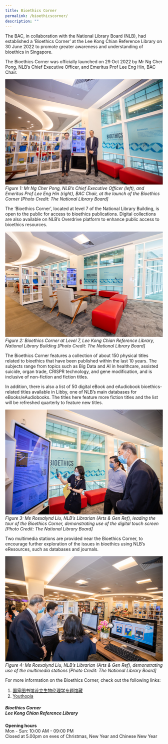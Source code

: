 ```yaml
---
title: Bioethics Corner
permalink: /bioethicscorner/
description: ""
---
```

The BAC, in collaboration with the National Library Board (NLB), had established a ‘Bioethics Corner’ at the Lee Kong Chian Reference Library on 30 June 2022 to promote greater awareness and understanding of bioethics in Singapore.

The Bioethics Corner was officially launched on 29 Oct 2022 by Mr Ng Cher Pong, NLB’s Chief Executive Officer, and Emeritus Prof Lee Eng Hin, BAC Chair. 

![](/images/NLB%20Bioethics%20Corner/_P8A1067.jpg)
*Figure 1: Mr Ng Cher Pong, NLB’s Chief Executive Officer (left), and Emeritus Prof Lee Eng Hin (right), BAC Chair, at the launch of the Bioethics Corner [Photo Credit: The National Library Board]*

The ‘Bioethics Corner’, located at level 7 of the National Library Building, is open to the public for access to bioethics publications. Digital collections are also available on NLB’s Overdrive platform to enhance public access to bioethics resources.

![](/images/NLB%20Bioethics%20Corner/_P8A1015.jpg)
*Figure 2: Bioethics Corner at Level 7, Lee Kong Chian Reference Library, National Library Building [Photo Credit: The National Library Board]* 

The Bioethics Corner features a collection of about 150 physical titles related to bioethics that have been published within the last 10 years. The subjects range from topics such as Big Data and AI in healthcare, assisted suicide, organ trade, CRISPR technology, and gene modification, and is inclusive of non-fiction and fiction titles. 

In addition, there is also a list of 50 digital eBook and eAudiobook bioethics-related titles available in Libby, one of NLB’s main databases for eBooks/eAudiobooks. The titles here feature more fiction titles and the list will be refreshed quarterly to feature new titles. 

![](/images/NLB%20Bioethics%20Corner/_P8A1050.jpg)
*Figure 3: Ms Rosxalynd Liu, NLB’s Librarian (Arts & Gen Ref), leading the tour of the Bioethics Corner, demonstrating use of the digital touch screen
[Photo Credit: The National Library Board]*

Two multimedia stations are provided near the Bioethics Corner, to encourage further exploration of the issues in bioethics using NLB’s eResources, such as databases and journals.

![](/images/NLB%20Bioethics%20Corner/_P8A1062.jpg)
*Figure 4: Ms Rosxalynd Liu, NLB’s Librarian (Arts & Gen Ref), demonstrating use of the multimedia stations
[Photo Credit: The National Library Board]*

For more information on the Bioethics Corner, check out the following links:<br>
1. [国家图书馆设立生物伦理学专题馆藏](https://www.8world.com/singapore/nlb-partnering-with-bioethics-advisory-committee-bring-resources-on-bioethics-1958496)<br>
2. [Youthopia](https://youthopia.sg/read/nlb-launches-bioethics-corner-at-lee-kong-chian-reference-library-with-over-160-books/)<br>


##### Bioethics Corner<br>Lee Kong Chian Reference Library

**Opening hours<br>**
Mon - Sun: 10:00 AM - 09:00 PM<br>
Closed at 5.00pm on eves of Christmas, New Year and Chinese New Year